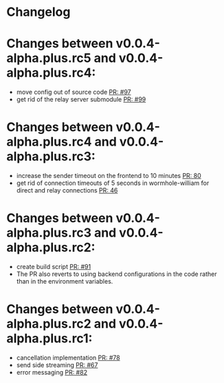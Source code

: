 Changelog
========

# Changes between v0.0.4-alpha.plus.rc5 and v0.0.4-alpha.plus.rc4:
- move config out of source code [PR: #97](https://github.com/LeastAuthority/Transfer/pull/97)
- get rid of the relay server submodule [PR: #99](https://github.com/LeastAuthority/Transfer/pull/99)

# Changes between v0.0.4-alpha.plus.rc4 and v0.0.4-alpha.plus.rc3:
- increase the sender timeout on the frontend to 10 minutes [PR: 80](https://github.com/LeastAuthority/Transfer/pull/80)
- get rid of connection timeouts of 5 seconds in wormhole-william for direct and relay connections [PR: 46](https://github.com/LeastAuthority/wormhole-william/pull/46)

# Changes between v0.0.4-alpha.plus.rc3 and v0.0.4-alpha.plus.rc2:
- create build script [PR: #91](https://github.com/LeastAuthority/Transfer/pull/91)
- The PR also reverts to using backend configurations in the code rather than
  in the environment variables.

# Changes between v0.0.4-alpha.plus.rc2 and v0.0.4-alpha.plus.rc1:

- cancellation implementation [PR: #78](https://github.com/LeastAuthority/Transfer/pull/78)
- send side streaming [PR: #67](https://github.com/LeastAuthority/Transfer/pull/67)
- error messaging [PR: #82](https://github.com/LeastAuthority/Transfer/pull/82)
